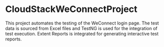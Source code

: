 # CloudStackWeConnectProject
This project automates the testing of the WeConnect login page. The test data is sourced from Excel files and TestNG is used for the integration of test execution. Extent Reports is integrated for generating interactive test reports.

